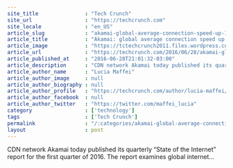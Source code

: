 ```yaml
---
site_title               : "Tech Crunch"
site_url                 : "https://techcrunch.com"
site_locale              : "en_US"
article_slug             : "akamai-global-average-connection-speed-up-12-percent-bye-bye-ipv4"
article_title            : "Akamai: global average connection speed up 12 percent, bye bye IPv4"
article_image            : "https://tctechcrunch2011.files.wordpress.com/2016/06/akamai.png?w=764&h=400&crop=1"
article_url              : "https://techcrunch.com/2016/06/28/akamai-global-average-connection-speed-up-12-percent-bye-bye-ipv4/"
article_published_at     : "2016-06-28T21:01:32-03:00"
article_description      : "CDN network Akamai today published its quarterly “State of the Internet” report for the first quarter of 2016. The report examines global internet..."
article_author_name      : "Lucia Maffei"
article_author_image     : null
article_author_biography : null
article_author_profile   : "https://techcrunch.com/author/lucia-maffei/"
article_author_facebook  : null
article_author_twitter   : "https://twitter.com/maffei_lucia"
category                 : ['technology']
tags                     : ['Tech Crunch']
permalink                : "/:categories/akamai-global-average-connection-speed-up-12-percent-bye-bye-ipv4/"
layout                   : post
---
```


CDN network Akamai today published its quarterly “State of the Internet” report for the first quarter of 2016. The report examines global internet...
